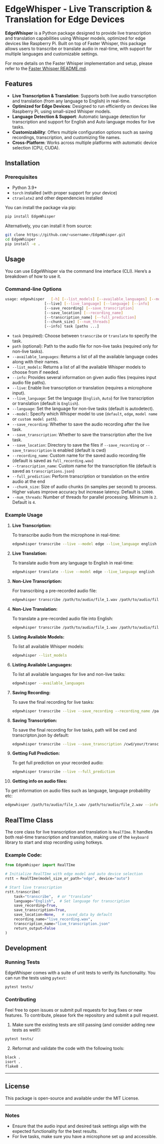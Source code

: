 # EdgeWhisper - Live Transcription & Translation for Edge Devices

**EdgeWhisper** is a Python package designed to provide live transcription and translation capabilities using Whisper models, optimized for edge devices like Raspberry Pi. Built on top of Faster Whisper, this package allows users to transcribe or translate audio in real-time, with support for multiple languages and customizable settings.

For more details on the Faster Whisper implementation and setup, please refer to the [Faster Whisper README.md](https://github.com/SYSTRAN/faster-whisper/blob/master/README.md).

## Features

- **Live Transcription & Translation**: Supports both live audio transcription and translation (from any language to English) in real-time.
- **Optimized for Edge Devices**: Designed to run efficiently on devices like Raspberry Pi, using small-sized Whisper models.
- **Language Detection & Support**: Automatic language detection for transcription and support for English and Auto language modes for live tasks.
- **Customizability**: Offers multiple configuration options such as saving recordings, transcription, and customizing file names.
- **Cross-Platform**: Works across multiple platforms with automatic device selection (CPU, CUDA).

## Installation

### Prerequisites

- Python 3.9+
- `torch` installed (with proper support for your device)
- `ctranlate2` and other dependencies installed

You can install the package via pip:

```bash
pip install EdgeWhisper
```

Alternatively, you can install it from source:

```bash
git clone https://github.com/<username>/EdgeWhisper.git
cd EdgeWhisper
pip install -e .
```

## Usage

You can use EdgeWhisper via the command line interface (CLI). Here’s a breakdown of how to use it.

### Command-line Options

```bash
usage: edgewhisper   [-h] [--list_models] [--available_languages] [--model]
                  [--live] [--live_language] [--language] [--info]
                  [--save_recording] [--save_transcription]
                  [--save_location] [--recording_name]
                  [--transcription_name] [--full_prediction]
                  [--chunk_size] [--num_threads]
                  [--info] task [paths ...]

```

- `task` (required): Choose between `transcribe` or `translate` to specify the task.
- `path` (optional): Path to the audio file for non-live tasks (required only for non-live tasks).
- `--available_languages`: Returns a list of all the available language codes along with their names.
- `--list_models`: Returns a list of all the available Whisper models to choose from if needed.
- `--info`: Provides several information on given audio files (requires input audio file paths).
- `--live`: Enable live transcription or translation (requires a microphone input).
- `--live_language`: Set the language (`English`, `Auto`) for live  transcription or translation (default is `English`).
- `--language`: Set the language for non-live tasks (default is autodetect).
- `--model`: Specify which Whisper model to use (`default`, `edge`, `model name` or `custom model path`).
- `--save_recording`: Whether to save the audio recording after the live task.
- `--save_transcription`: Whether to save the transcription after the live task.
- `--save_location`: Directory to save the files if `--save_recording` or `--save_transcription` is enabled (default is cwd)
- `--recording_name`: Custom name for the saved audio recording file (default is saved as `full_recording.wav`)
- `--transcription_name`: Custom name for the transcription file (default is saved as `transcriptions.json`)
- `--full_prediction`: Perform transcription or translation on the entire audio at the end
- `--chunk_size`: Size of audio chunks (in samples per second) to process. Higher values improve accuracy but increase latency. Default is `32000`.
- `--num_threads`: Number of threads for parallel processing. Minimum is `2`. Default is `4`.


### Example Usage

1. **Live Transcription:**

   To transcribe audio from the microphone in real-time:

   ```bash
   edgewhisper transcribe --live --model edge --live_language english
   ```

2. **Live Translation:**

   To translate audio from any language to English in real-time:

   ```bash
   edgewhisper translate --live --model edge --live_language english
   ```

3. **Non-Live Transcription:**

   For transcribing a pre-recorded audio file:

   ```bash
   edgewhisper transcribe /path/to/audio/file_1.wav /path/to/audio/file_2.wav --model default --language en
   ```

4. **Non-Live Translation:**

   To translate a pre-recorded audio file into English:

   ```bash
   edgewhisper transcribe /path/to/audio/file_1.wav /path/to/audio/file_2.wav --model edge --language multi
   ```

5. **Listing Available Models:**

   To list all available Whisper models:

   ```bash
   edgewhisper --list_models
   ```

6. **Listing Available Languages:**

   To list all available languages for live and non-live tasks:

   ```bash
   edgewhisper --available_languages
   ```

7. **Saving Recording:**

   To save the final recording for live tasks:

   ```bash
   edgewhisper transcribe --live --save_recording --recording_name /path/for/your/recording.wav
   ```

8. **Saving Transcription:**

   To save the final recording for live tasks, path will be cwd and transcripton.json by default:

   ```bash
   edgewhisper transcribe --live --save_transcription /cwd/your/transcription.json
   ```

9. **Getting Full Prediction:**

   To get full prediction on your recorded audio:

   ```bash
   edgewhisper transcribe --live --full_prediction
   ```

10. **Getting info on audio files:**

   To get information on audio files such as language, language probability etc:
   
   ```bash
   edgewhisper /path/to/audio/file_1.wav /path/to/audio/file_2.wav --info
   ```

## RealTIme Class

The core class for live transcription and translation is `RealTIme`. It handles both real-time transcription and translation, making use of the `keyboard` library to start and stop recording using hotkeys.

### Example Code:

```python
from EdgeWhisper import RealTIme

# Initialize RealTIme with edge model and auto device selection
rstt = RealTIme(model_size_or_path="edge", device="auto")

# Start live transcription
rstt.transcribe(
    task="transcribe",  # or "translate"
    language="English",  # Set language for transcription
    save_recording=True,
    save_transcription=True,
    save_location=None,   # saved_data by default
    recording_name="live_recording.wav",
    transcription_name="live_transcription.json"
    return_output=False
)
```

## Development

### Running Tests

EdgeWhisper comes with a suite of unit tests to verify its functionality. You can run the tests using `pytest`:

```bash
pytest tests/
```

### Contributing

Feel free to open issues or submit pull requests for bug fixes or new features. To contribute, please fork the repository and submit a pull request.

1. Make sure the existing tests are still passing (and consider adding new tests as well!):

```bash
pytest tests/
```

2. Reformat and validate the code with the following tools:

```bash
black .
isort .
flake8 .
```

---

## License

This package is open-source and available under the MIT License.

---

### Notes

- Ensure that the audio input and desired task settings align with the expected functionality for the best results.
- For live tasks, make sure you have a microphone set up and accessible.
